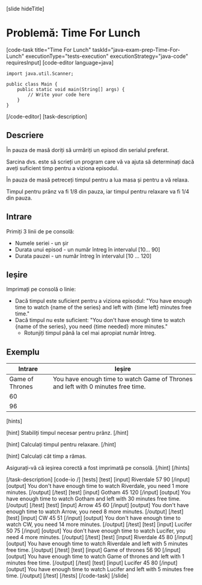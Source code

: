 [slide hideTitle]
# Problemă: Time For Lunch
[code-task title="Time For Lunch" taskId="java-exam-prep-Time-For-Lunch" executionType="tests-execution" executionStrategy="java-code" requiresInput]
[code-editor language=java]
```
import java.util.Scanner;

public class Main {
    public static void main(String[] args) {
        // Write your code here
    }
}
```
[/code-editor]
[task-description]
## Descriere
În pauza de masă doriți să urmăriți un episod din serialul preferat.

Sarcina dvs. este să scrieți un program care vă va ajuta să determinați dacă aveți suficient timp pentru a viziona episodul.

În pauza de masă petreceți timpul pentru a lua masa și pentru a vă relaxa.

Timpul pentru prânz va fi 1/8 din pauza, iar timpul pentru relaxare va fi 1/4 din pauza.

## Intrare
Primiți 3 linii de pe consolă:
- Numele seriei - un șir
- Durata unui episod - un număr întreg în intervalul [10… 90]
- Durata pauzei - un număr întreg în intervalul [10 ... 120]

## Ieșire
Imprimați pe consolă o linie:
- Dacă timpul este suficient pentru a viziona episodul: "You have enough time to watch \{name of the series\} and left with \{time left\} minutes free time."
- Dacă timpul nu este suficient: "You don't have enough time to watch \{name of the series\}, you need \{time needed\} more minutes."
    - Rotunjiți timpul până la cel mai apropiat număr întreg.

## Exemplu
|**Intrare**|**Ieșire**|
| --- | --- | 
| Game of Thrones | You have enough time to watch Game of Thrones and left with 0 minutes free time. |
| 60 | 
| 96 | 

[hints]

[hint]
Stabiliți timpul necesar pentru prânz.
[/hint]

[hint]
Calculați timpul pentru relaxare.
[/hint]

[hint]
Calculați cât timp a rămas.

Asigurați-vă că ieșirea corectă a fost imprimată pe consolă.
[/hint]
[/hints]

[/task-description]
[code-io /]
[tests]
[test]
[input]
Riverdale
57
90
[/input]
[output]
You don't have enough time to watch Riverdale, you need 1 more minutes.
[/output]
[/test]
[test]
[input]
Gotham
45
120
[/input]
[output]
You have enough time to watch Gotham and left with 30 minutes free time.
[/output]
[/test]
[test]
[input]
Arrow
45
60
[/input]
[output]
You don't have enough time to watch Arrow, you need 8 more minutes.
[/output]
[/test]
[test]
[input]
CW
45
51
[/input]
[output]
You don't have enough time to watch CW, you need 14 more minutes.
[/output]
[/test]
[test]
[input]
Lucifer
50
75
[/input]
[output]
You don't have enough time to watch Lucifer, you need 4 more minutes.
[/output]
[/test]
[test]
[input]
Riverdale
45
80
[/input]
[output]
You have enough time to watch Riverdale and left with 5 minutes free time.
[/output]
[/test]
[test]
[input]
Game of thrones
56
90
[/input]
[output]
You have enough time to watch Game of thrones and left with 1 minutes free time.
[/output]
[/test]
[test]
[input]
Lucifer
45
80
[/input]
[output]
You have enough time to watch Lucifer and left with 5 minutes free time.
[/output]
[/test]
[/tests]
[/code-task]
[/slide]
